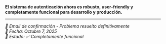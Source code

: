 # 

**El sistema de autenticación ahora es robusto, user-friendly y completamente funcional para desarrollo y producción.**

---

*🔧 Email de confirmación - Problema resuelto definitivamente*  
*📅 Fecha: Octubre 7, 2025*  
*🎯 Estado: ✅ Completamente funcional*
